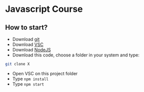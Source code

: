 # Javascript Course

## How to start?

* Download [git](https://git-scm.com/downloads)
* Download [VSC](https://code.visualstudio.com/)
* Download [NodeJS](https://nodejs.org/)
* Download this code, choose a folder in your system and type:
```sh
git clone X
```
* Open VSC on this project folder
* Type `npm install`
* Type `npm start`
